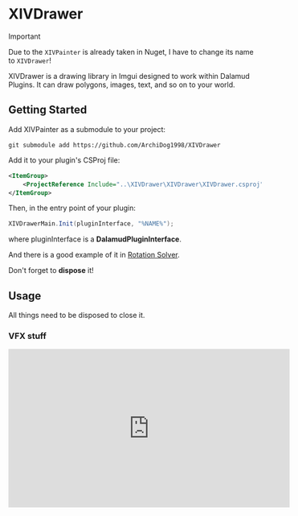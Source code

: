 # XIVDrawer

> [!IMPORTANT]
>
> Due to the `XIVPainter` is already taken in Nuget, I have to change its name to `XIVDrawer`!

XIVDrawer is a drawing library in Imgui designed to work within Dalamud Plugins. It can draw polygons, images, text, and so on to your world.

## Getting Started

Add XIVPainter as a submodule to your project:

```shell
git submodule add https://github.com/ArchiDog1998/XIVDrawer
```

Add it to your plugin's CSProj file:

```xml
<ItemGroup>
	<ProjectReference Include="..\XIVDrawer\XIVDrawer\XIVDrawer.csproj" />
</ItemGroup>
```

Then, in the entry point of your plugin:

```c#
XIVDrawerMain.Init(pluginInterface, "%NAME%");
```

where pluginInterface is a **DalamudPluginInterface**.

 And there is a good example of it in [Rotation Solver](https://github.com/ArchiDog1998/RotationSolver/blob/main/RotationSolver/UI/PainterManager.cs).

Don't forget to **dispose** it!

## Usage

All things need to be disposed to close it.

### VFX stuff

<iframe width="560" height="315" src="https://www.youtube.com/embed/wE8VVTmQyxQ?si=Lnjw9O4yCyY-I9kO" title="YouTube video player" frameborder="0"</iframe>

Use this code to show the Vfx stuff.

```c#
_ = XIVDrawerMain.ShowOff();
```

There are two things called `ActorVfx` and `StaticVfx` for you to use in your own project.

### Hotbar highlighting

```c#
new DrawingHighlightHotbar(new(0f, 1f, 0.8f, 1f), 7411);
```

![highlight](assets/1687487480217.png)

### Drawing stuff

``` c#
new Drawing3DCircularSectorO(Player.Object, 5, ImGui.ColorConvertFloat4ToU32(new Vector4(1f, 0.5f, 0.4f, 0.15f)), 5);
```

### Animation stuff

``` c#
var deadTime = DateTime.Now.AddSeconds(10);
var r = new Random();
var col = ImGui.ColorConvertFloat4ToU32(new Vector4(1f, 0.5f, 0.2f, 0.15f));
var colIn = ImGui.ColorConvertFloat4ToU32(new Vector4(1f, 0.5f, 0.2f, 0.5f));
    new Drawing3DAnnulus(Player.Object.Position + new Vector3((float)r.NextDouble() * 3, 0, (float)r.NextDouble() * 3), 3, 5, col, 2)
    {
        DeadTime = deadTime,
        InsideColor = colIn,
    };

    new Drawing3DCircularSector(Player.Object.Position + new Vector3((float)r.NextDouble() * 3, 0, (float)r.NextDouble() * 3), 3, col, 2)
    {
        DeadTime = deadTime,
        InsideColor = colIn,
    };
```

`DeadTime` will make an animation about disappear.

`PolylineType` will show the moving suggestion for you.
